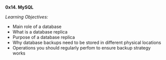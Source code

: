 **0x14. MySQL**

*Learning Objectives:*

- Main role of a database
- What is a database replica
- Purpose of a database replica
- Why database backups need to be stored in different physical locations
- Operations you should regularly perfom to ensure backup strategy works
